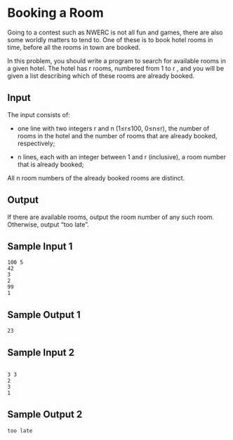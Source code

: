 
# Booking a Room


Going to a contest such as NWERC is not all fun and games, there are also some worldly matters to tend to. One of these is to book hotel rooms in time, before all the rooms in town are booked.

In this problem, you should write a program to search for available rooms in a given hotel. The hotel has r rooms, numbered from 1 to r , and you will be given a list describing which of these rooms are already booked.

## Input

The input consists of:

* one line with two integers r and n (1≤r≤100, 0≤n≤r), the number of rooms in the hotel and the number of rooms that are already booked, respectively;

* n lines, each with an integer between 1 and r (inclusive), a room number that is already booked;

All n room numbers of the already booked rooms are distinct.

## Output

If there are available rooms, output the room number of any such room. Otherwise, output “too late”.

## Sample Input 1 	

```
100 5
42
3
2
99
1
```
## Sample Output 1	
```
23
```

## Sample Input 2 	
```

3 3
2
3
1
```

## Sample Output 2
```
too late
```
